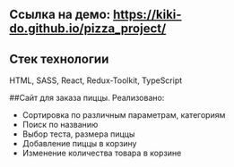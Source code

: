 ## Ссылка на демо: https://kiki-do.github.io/pizza_project/

## Стек технологии
  HTML,
  SASS,
  React,
  Redux-Toolkit,
  TypeScript
  
##Сайт для заказа пиццы. 
Реализовано: 
 - Сортировка по различным параметрам, категориям
 - Поиск по названию
 - Выбор теста, размера пиццы
 - Добавление пиццы в корзину
 - Изменение количества товара в корзине

